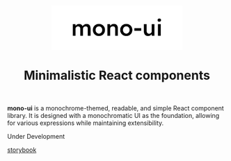 <p align="center">
   <img src="https://raw.githubusercontent.com/kaitok/mono-ui/main/public/static/logo.svg" alt="mono-ui" width="300" />
</p>

<h1 align="center">Minimalistic React components</h1>
<br />

**mono-ui** is a monochrome-themed, readable, and simple React component library. It is designed with a monochromatic UI as the foundation, allowing for various expressions while maintaining extensibility.

<p>Under Development</p>

<p><a href="https://6465935bbf2e897680de3162-bggpggbcwf.chromatic.com/" target="_blank">storybook</a></p>
